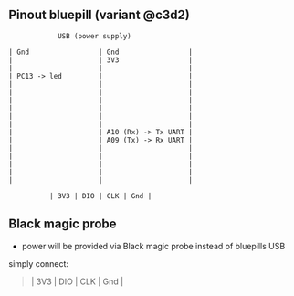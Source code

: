 ## Pinout bluepill (variant @c3d2)

```
            USB (power supply)  

| Gnd                 | Gnd                 |  
|                     | 3V3                 |  
|                     |                     |  
| PC13 -> led         |                     |  
|                     |                     |  
|                     |                     |  
|                     |                     |  
|                     |                     |  
|                     |                     |  
|                     |                     |  
|                     | A10 (Rx) -> Tx UART |  
|                     | A09 (Tx) -> Rx UART |  
|                     |                     |  
|                     |                     |  
|                     |                     |  
|                     |                     |  
|                     |                     |  

          | 3V3 | DIO | CLK | Gnd |
```


## Black magic probe

* power will be provided via Black magic probe instead of bluepills USB

simply connect:

> | 3V3 | DIO | CLK | Gnd |
